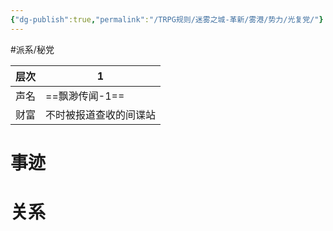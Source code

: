```yaml
---
{"dg-publish":true,"permalink":"/TRPG规则/迷雾之城-革新/雾港/势力/光复党/"}
---
```


#派系/秘党 

| 层次  | 1           |
| --- | ----------- |
| 声名  | ==飘渺传闻-1==  |
| 财富  | 不时被报道查收的间谍站 |
# 事迹
# 关系